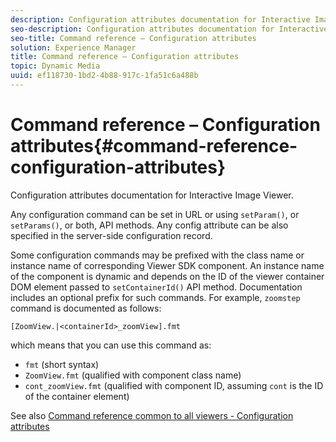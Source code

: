 ```yaml
---
description: Configuration attributes documentation for Interactive Image Viewer.
seo-description: Configuration attributes documentation for Interactive Image Viewer.
seo-title: Command reference – Configuration attributes
solution: Experience Manager
title: Command reference – Configuration attributes
topic: Dynamic Media
uuid: ef118730-1bd2-4b88-917c-1fa51c6a488b
---
```


# Command reference – Configuration attributes{#command-reference-configuration-attributes}

Configuration attributes documentation for Interactive Image Viewer.

Any configuration command can be set in URL or using `setParam()`, or `setParams()`, or both, API methods. Any config attribute can be also specified in the server-side configuration record.

Some configuration commands may be prefixed with the class name or instance name of corresponding Viewer SDK component. An instance name of the component is dynamic and depends on the ID of the viewer container DOM element passed to `setContainerId()` API method. Documentation includes an optional prefix for such commands. For example, `zoomstep` command is documented as follows:

`[ZoomView.|<containerId>_zoomView].fmt`

which means that you can use this command as:

* `fmt` (short syntax) 
* `ZoomView.fmt` (qualified with component class name) 
* `cont_zoomView.fmt` (qualified with component ID, assuming `cont` is the ID of the container element)

See also [Command reference common to all viewers - Configuration attributes](../../../r-html5-viewer-20-cmdref-configattrib/r-html5-viewer-20-cmdref-configattrib.md#concept-850e0f2c49b949deb7cfbfd330d329bd) 

